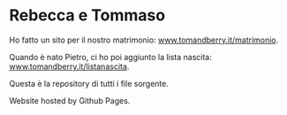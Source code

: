 # Rebecca e Tommaso

Ho fatto un sito per il nostro matrimonio: www.tomandberry.it/matrimonio.

Quando è nato Pietro, ci ho poi aggiunto la lista nascita: www.tomandberry.it/listanascita.

Questa è la repository di tutti i file sorgente.

Website hosted by Github Pages.

